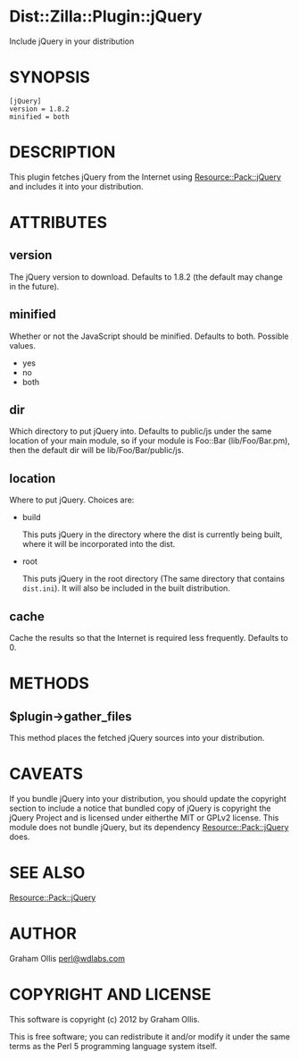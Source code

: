 # Dist::Zilla::Plugin::jQuery

Include jQuery in your distribution

# SYNOPSIS

    [jQuery]
    version = 1.8.2
    minified = both

# DESCRIPTION

This plugin fetches jQuery from the Internet
using [Resource::Pack::jQuery](http://search.cpan.org/perldoc?Resource::Pack::jQuery) and includes it into your distribution.

# ATTRIBUTES

## version

The jQuery version to download.  Defaults to 1.8.2 (the default may
change in the future).

## minified

Whether or not the JavaScript should be minified.  Defaults to both.
Possible values.

- yes
- no
- both

## dir

Which directory to put jQuery into.  Defaults to public/js under
the same location of your main module, so if your module is 
Foo::Bar (lib/Foo/Bar.pm), then the default dir will be 
lib/Foo/Bar/public/js.

## location

Where to put jQuery.  Choices are:

- build

    This puts jQuery in the directory where the dist is currently
    being built, where it will be incorporated into the dist.

- root

    This puts jQuery in the root directory (The same directory
    that contains `dist.ini`).  It will also be included in the
    built distribution.

## cache

Cache the results so that the Internet is required less frequently.
Defaults to 0.

# METHODS

## $plugin->gather\_files

This method places the fetched jQuery sources into your distribution.

# CAVEATS

If you bundle jQuery into your distribution, you should update the copyright
section to include a notice that bundled copy of jQuery is copyright
the jQuery Project and is licensed under eitherthe MIT or GPLv2 license.
This module does not bundle jQuery, but its dependency [Resource::Pack::jQuery](http://search.cpan.org/perldoc?Resource::Pack::jQuery)
does.

# SEE ALSO

[Resource::Pack::jQuery](http://search.cpan.org/perldoc?Resource::Pack::jQuery)

# AUTHOR

Graham Ollis <perl@wdlabs.com>

# COPYRIGHT AND LICENSE

This software is copyright (c) 2012 by Graham Ollis.

This is free software; you can redistribute it and/or modify it under
the same terms as the Perl 5 programming language system itself.
